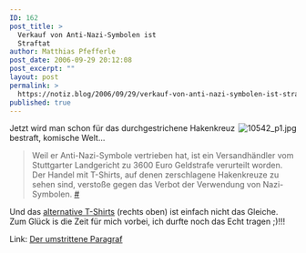 ```yaml
---
ID: 162
post_title: >
  Verkauf von Anti-Nazi-Symbolen ist
  Straftat
author: Matthias Pfefferle
post_date: 2006-09-29 20:12:08
post_excerpt: ""
layout: post
permalink: >
  https://notiz.blog/2006/09/29/verkauf-von-anti-nazi-symbolen-ist-straftat/
published: true
---
```

<a id="p161" rel="attachment" class="imagelink" href="http://notiz.blog/2006/09/29/verkauf-von-anti-nazi-symbolen-ist-straftat/10542_p1jpg/" title="10542_p1.jpg"><img id="image161" src="http://www.notiz.blog/wp-content/uploads/2006/09/10542_p1.thumbnail.jpg" alt="10542_p1.jpg" style="float: right;" /></a>Jetzt wird man schon für das durchgestrichene Hakenkreuz bestraft, komische Welt...
<blockquote>Weil er Anti-Nazi-Symbole vertrieben hat, ist ein Versandhändler vom Stuttgarter Landgericht zu 3600 Euro Geldstrafe verurteilt worden. Der Handel mit T-Shirts, auf denen zerschlagene Hakenkreuze zu sehen sind, verstoße gegen das Verbot der Verwendung von Nazi-Symbolen. <a href="http://www.spiegel.de/politik/deutschland/0,1518,440081,00.html">#</a></blockquote>
Und das <a href="http://www.notiz.blog/?attachment_id=161">alternative T-Shirts</a> (rechts oben) ist einfach nicht das Gleiche. Zum Glück is die Zeit für mich vorbei, ich durfte noch das Echt tragen ;)!!!

Link: <a href="http://www.spiegel.de/unispiegel/wunderbar/0,1518,407135,00.html">Der umstrittene Paragraf</a>